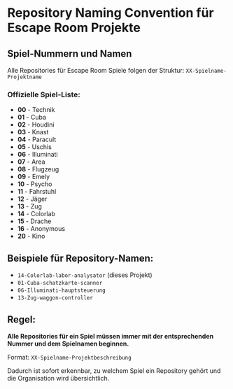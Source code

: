# Repository Naming Convention für Escape Room Projekte

## Spiel-Nummern und Namen

Alle Repositories für Escape Room Spiele folgen der Struktur: `XX-Spielname-Projektname`

### Offizielle Spiel-Liste:

- **00** - Technik
- **01** - Cuba  
- **02** - Houdini
- **03** - Knast
- **04** - Paracult
- **05** - Uschis
- **06** - Illuminati
- **07** - Area
- **08** - Flugzeug
- **09** - Emely
- **10** - Psycho
- **11** - Fahrstuhl
- **12** - Jäger
- **13** - Zug
- **14** - Colorlab
- **15** - Drache
- **16** - Anonymous
- **20** - Kino

## Beispiele für Repository-Namen:

- `14-Colorlab-labor-analysator` (dieses Projekt)
- `01-Cuba-schatzkarte-scanner`
- `06-Illuminati-hauptsteuerung`
- `13-Zug-waggon-controller`

## Regel:

**Alle Repositories für ein Spiel müssen immer mit der entsprechenden Nummer und dem Spielnamen beginnen.**

Format: `XX-Spielname-Projektbeschreibung`

Dadurch ist sofort erkennbar, zu welchem Spiel ein Repository gehört und die Organisation wird übersichtlich.